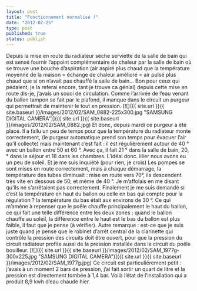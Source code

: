 ```yaml
---
layout: post
title: "Fonctionnement normalisé !"
date: "2012-02-25"
type: post
published: true
status: publish
---
```


Depuis la mise en route du radiateur sèche serviette de la salle de bain qui est sensé fournir l’appoint complémentaire de chaleur par la salle de bain où se trouve une bouche d’aspiration (air aspiré plus chaud que la température moyenne de la maison = échange de chaleur amélioré = air pulsé plus chaud que si on n’avait pas chauffé la salle de bain… Bon pour ceux qui pédalent, je la referai encore, tant je trouve ca génial) depuis cette mise en route dis-je, j’avais un souci de circulation. Comme l’arrivée de l’eau venant du ballon tampon se fait par le plafond, il manque dans le circuit un purgeur qui permettrait de maintenir le tout en pression. [![]({{ site.url }}{{ site.baseurl }}/images/2012/02/SAM_0882-225x300.jpg "SAMSUNG DIGITAL CAMERA")]({{ site.url }}{{ site.baseurl }}/images/2012/02/SAM_0882.jpg) Et donc, depuis mardi ce purgeur a été placé. Il a fallu un peu de temps pour que la température du radiateur monte correctement, (le purgeur automatique prend son temps pour évacuer l’air qu’il collecte) mais maintenant c’est fait : il est régulièrement autour de 40 ° avec un ballon entre 50 et 60 °. Avec ça, il fait 21 ° dans la salle de bain, 20, ° dans le séjour et 18 dans les chambres. L’idéal donc. Hier nous avons eu un peu de soleil. Et je me suis inquiété (pour rien, je crois) Les pompes se sont mises en route correctement, mais à chaque démarrage, la température des tubes diminuait : mise en route vers 70°, ils descendent très vite en dessous de 50, et même de 40 °. Je m’affolais en me disant qu’ils ne s’arrêtaient pas correctement. Finalement je me suis demandé si c’est la température en haut du ballon ou celle en bas qui compte pour la régulation ? la température du bas était aux environs de 30 °. Ce qui m’amène à repenser que le poêle chauffe principalement le haut du ballon, ce qui fait une telle différence entre les deux zones : quand le ballon chauffe au soleil, la différence entre le haut est le bas du ballon est plus faible, il faut que je pense (à vérifier). Autre remarque : est-ce que je suis juste quand je pense que le robinet d’arrêt central de la clarinette qui contrôle la pression des circuits doit être ouvert, pour que la pression du circuit radiateur profite aussi de la pression installée dans le circuit du poêle bouilleur. [![]({{ site.url }}{{ site.baseurl }}/images/2012/02/SAM_1977g-300x225.jpg "SAMSUNG DIGITAL CAMERA")]({{ site.url }}{{ site.baseurl }}/images/2012/02/SAM_1977g.jpg) Ce circuit est particulièrement petit : j’avais à un moment 2 bars de pression, j’ai fait sortir un quart de litre et la pression est directement tombée à 1,4 bar. Voilà l’état de l’installation qui a produit 8,9 kwh d’eau chaude hier.

